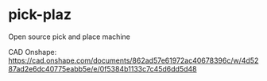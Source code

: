 # pick-plaz
Open source pick and place machine

CAD Onshape: https://cad.onshape.com/documents/862ad57e61972ac40678396c/w/4d5287ad2e6dc40775eabb5e/e/0f5384b1133c7c45d6dd5d48
